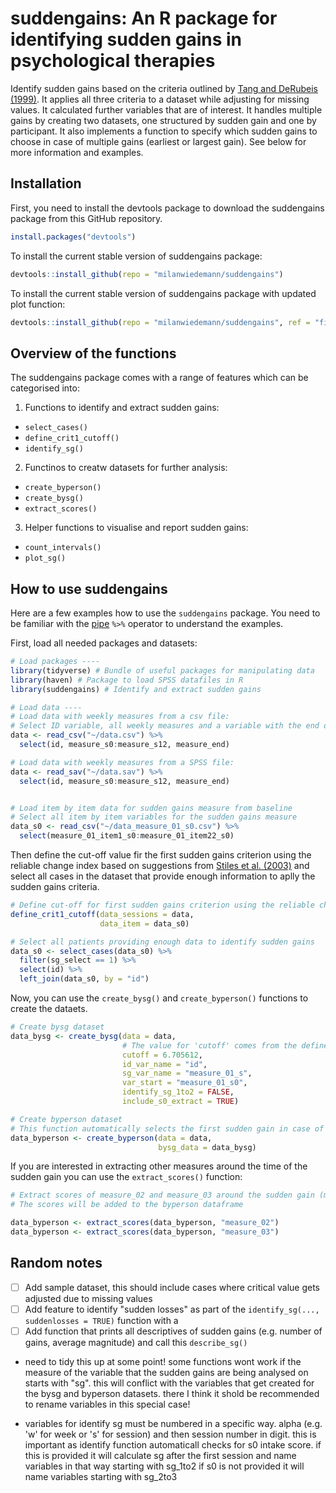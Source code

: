 # suddengains: An R package for identifying sudden gains in psychological therapies

Identify sudden gains based on the criteria outlined by [Tang and DeRubeis (1999)](http://psycnet.apa.org/buy/1999-01811-008). 
It applies all three criteria to a dataset while adjusting for missing values. 
It calculated further variables that are of interest. 
It handles multiple gains by creating two datasets, one structured by sudden gain and one by participant. 
It also implements a function to specify which sudden gains to choose in case of multiple gains (earliest or largest gain). 
See below for more information and examples.

## Installation

First, you need to install the devtools package to download the suddengains package from this GitHub repository.

```r
install.packages("devtools")
```

To install the current stable version of suddengains package:

```r
devtools::install_github(repo = "milanwiedemann/suddengains")
```

To install the current stable version of suddengains package with updated plot function:

```r
devtools::install_github(repo = "milanwiedemann/suddengains", ref = "fix-plots")
```

## Overview of the functions

The suddengains package comes with a range of features which can be categorised into:

1. Functions to identify and extract sudden gains:
  - `select_cases()`
  - `define_crit1_cutoff()`
  - `identify_sg()`
  
2. Functinos to creatw datasets for further analysis:
  - `create_byperson()`
  - `create_bysg()`
  - `extract_scores()`

3. Helper functions to visualise and report sudden gains:
  - `count_intervals()`
  - `plot_sg()`

## How to use suddengains

Here are a few examples how to use the `suddengains` package.
You need to be familiar with the [pipe](https://magrittr.tidyverse.org/) ` %>% ` operator to understand the examples.

First, load all needed packages and datasets:

```r
# Load packages ----
library(tidyverse) # Bundle of useful packages for manipulating data
library(haven) # Package to load SPSS datafiles in R
library(suddengains) # Identify and extract sudden gains

# Load data ----
# Load data with weekly measures from a csv file:
# Select ID variable, all weekly measures and a variable with the end of treatment scores
data <- read_csv("~/data.csv") %>% 
  select(id, measure_s0:measure_s12, measure_end) 

# Load data with weekly measures from a SPSS file:
data <- read_sav("~/data.sav") %>% 
  select(id, measure_s0:measure_s12, measure_end) 


# Load item by item data for sudden gains measure from baseline
# Select all item by item variables for the sudden gains measure
data_s0 <- read_csv("~/data_measure_01_s0.csv") %>% 
  select(measure_01_item1_s0:measure_01_item22_s0)
```

Then define the cut-off value fir the first sudden gains criterion using the reliable change index based on suggestions from [Stiles et al. (2003)](http://psycnet.apa.org/buy/2003-01069-004)
and select all cases in the dataset that provide enough information to aplly the sudden gains criteria.

```r
# Define cut-off for first sudden gains criterion using the reliable change index
define_crit1_cutoff(data_sessions = data, 
                    data_item = data_s0)

# Select all patients providing enough data to identify sudden gains
data_s0 <- select_cases(data_s0) %>%
  filter(sg_select == 1) %>%
  select(id) %>%
  left_join(data_s0, by = "id")
```

Now, you can use the `create_bysg()` and `create_byperson()` functions to create the dataets.

```r
# Create bysg dataset
data_bysg <- create_bysg(data = data, 
                         # The value for 'cutoff' comes from the define_crit1_cutoff() function
                         cutoff = 6.705612,
                         id_var_name = "id", 
                         sg_var_name = "measure_01_s", 
                         var_start = "measure_01_s0",
                         identify_sg_1to2 = FALSE,
                         include_s0_extract = TRUE)

# Create byperson dataset
# This function automatically selects the first sudden gain in case of multiple sudden gains
data_byperson <- create_byperson(data = data, 
                                 bysg_data = data_bysg)
```

If you are interested in extracting other measures around the time of the sudden gain you can use the  `extract_scores()` function:

```r
# Extract scores of measure_02 and measure_03 around the sudden gain (measure_01)
# The scores will be added to the byperson dataframe

data_byperson <- extract_scores(data_byperson, "measure_02")
data_byperson <- extract_scores(data_byperson, "measure_03")
```

## Random notes

- [ ] Add sample dataset, this should include cases where critical value gets adjusted due to missing values
- [ ] Add feature to identify "sudden losses" as part of the `identify_sg(..., suddenlosses = TRUE)` function with a 
- [ ] Add function that prints all descriptives of sudden gains (e.g. number of gains, average magnitude) and call this `describe_sg()`

- need to tidy this up at some point!
some functions wont work if the measure of the variable that the sudden gains are being analysed on starts with "sg".
this will conflict with the variables that get created for the bysg and byperson datasets.
there I think it shold be recommended to rename variables in this special case!

- variables for identify sg must be numbered in a specific way. alpha (e.g. 'w' for week or 's' for session) and then session number in digit.
this is important as identify function automaticall checks for s0 intake score. 
if this is provided it will calculate sg after the first session and name variables in that way starting with sg_1to2
if s0 is not provided it will name variables starting with sg_2to3
